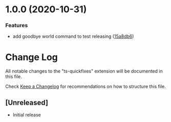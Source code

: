 # 1.0.0 (2020-10-31)


### Features

* add goodbye world command to test releasing ([15a8db6](https://github.com/tamj0rd2/ts-quickfixes/commit/15a8db6b561df6d0800dc08ec6aa02026ee9d527))

# Change Log

All notable changes to the "ts-quickfixes" extension will be documented in this file.

Check [Keep a Changelog](http://keepachangelog.com/) for recommendations on how to structure this file.

## [Unreleased]

- Initial release
